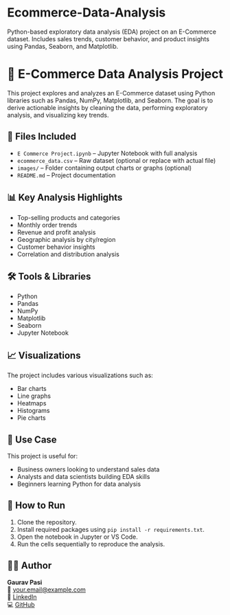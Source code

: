 # Ecommerce-Data-Analysis
Python-based exploratory data analysis (EDA) project on an E-Commerce dataset. Includes sales trends, customer behavior, and product insights using Pandas, Seaborn, and Matplotlib.

# 🛒 E-Commerce Data Analysis Project

This project explores and analyzes an E-Commerce dataset using Python libraries such as Pandas, NumPy, Matplotlib, and Seaborn. The goal is to derive actionable insights by cleaning the data, performing exploratory analysis, and visualizing key trends.

## 📁 Files Included

- `E Commerce Project.ipynb` – Jupyter Notebook with full analysis
- `ecommerce_data.csv` – Raw dataset (optional or replace with actual file)
- `images/` – Folder containing output charts or graphs (optional)
- `README.md` – Project documentation

## 📊 Key Analysis Highlights

- Top-selling products and categories
- Monthly order trends
- Revenue and profit analysis
- Geographic analysis by city/region
- Customer behavior insights
- Correlation and distribution analysis

## 🛠️ Tools & Libraries

- Python
- Pandas
- NumPy
- Matplotlib
- Seaborn
- Jupyter Notebook

## 📈 Visualizations

The project includes various visualizations such as:
- Bar charts
- Line graphs
- Heatmaps
- Histograms
- Pie charts

## 📌 Use Case

This project is useful for:
- Business owners looking to understand sales data
- Analysts and data scientists building EDA skills
- Beginners learning Python for data analysis

## 🚀 How to Run

1. Clone the repository.
2. Install required packages using `pip install -r requirements.txt`.
3. Open the notebook in Jupyter or VS Code.
4. Run the cells sequentially to reproduce the analysis.

## 👨‍💻 Author

**Gaurav Pasi**  
📧 your.email@example.com  
🔗 [LinkedIn](https://www.linkedin.com/in/your-profile)  
💻 [GitHub](https://github.com/your-username)
